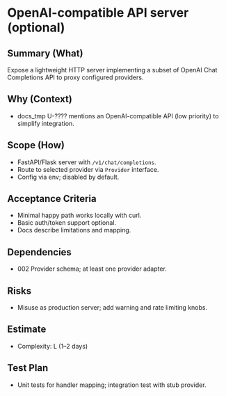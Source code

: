 # OpenAI-compatible API server (optional)

## Summary (What)
Expose a lightweight HTTP server implementing a subset of OpenAI Chat Completions API to proxy configured providers.

## Why (Context)
- docs_tmp U-???? mentions an OpenAI-compatible API (low priority) to simplify integration.

## Scope (How)
- FastAPI/Flask server with `/v1/chat/completions`.
- Route to selected provider via `Provider` interface.
- Config via env; disabled by default.

## Acceptance Criteria
- Minimal happy path works locally with curl.
- Basic auth/token support optional.
- Docs describe limitations and mapping.

## Dependencies
- 002 Provider schema; at least one provider adapter.

## Risks
- Misuse as production server; add warning and rate limiting knobs.

## Estimate
- Complexity: L (1–2 days)

## Test Plan
- Unit tests for handler mapping; integration test with stub provider.

